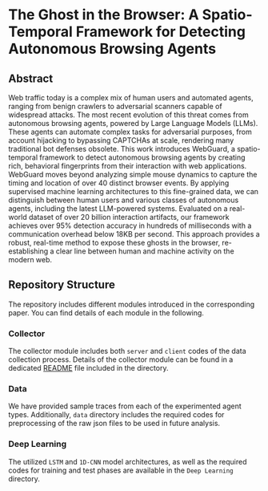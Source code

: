 # The Ghost in the Browser: A Spatio-Temporal Framework for Detecting Autonomous Browsing Agents

## Abstract
Web traffic today is a complex mix of human users and automated agents, ranging from benign crawlers to adversarial scanners capable of widespread attacks. The most recent evolution of this threat comes from autonomous browsing agents, powered by Large Language Models (LLMs). These agents can automate complex tasks for adversarial purposes, from account hijacking to bypassing CAPTCHAs at scale, rendering many traditional bot defenses obsolete. This work introduces WebGuard, a spatio-temporal framework to detect autonomous browsing agents by creating rich, behavioral fingerprints from their interaction with web applications. WebGuard moves beyond analyzing simple mouse dynamics to capture the timing and location of over 40 distinct browser events. By applying supervised machine learning architectures to this fine-grained data, we can distinguish between human users and various classes of autonomous agents, including the latest LLM-powered systems. Evaluated on a real-world dataset of over 20 billion interaction artifacts, our framework achieves over 95\% detection accuracy in hundreds of milliseconds with a communication overhead below 18KB per second. This approach provides a robust, real-time method to expose these ghosts in the browser, re-establishing a clear line between human and machine activity on the modern web.


## Repository Structure
The repository includes different modules introduced in the corresponding paper. You can find details of each module in the following.

### Collector
The collector module includes both `server` and `client` codes of the data collection process. Details of the collector module can be found in a dedicated [README](collector/README.md) file included in the directory.

### Data
We have provided sample traces from each of the experimented agent types. Additionally, `data` directory includes the required codes for preprocessing of the raw json files to be used in future analysis.

### Deep Learning
The utilized `LSTM` and `1D-CNN` model architectures, as well as the required codes for training and test phases are available in the `Deep Learning` directory. 

